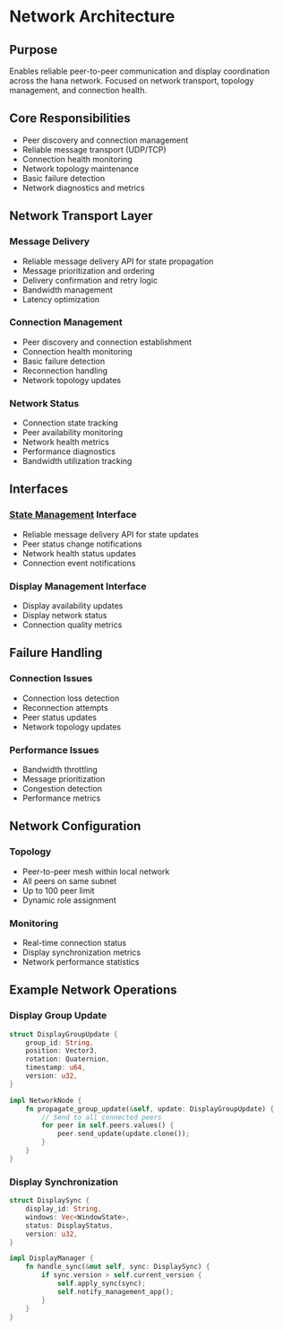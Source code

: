 # Network Architecture
## Purpose
Enables reliable peer-to-peer communication and display coordination across the hana network. Focused on network transport, topology management, and connection health.
## Core Responsibilities
- Peer discovery and connection management
- Reliable message transport (UDP/TCP)
- Connection health monitoring
- Network topology maintenance
- Basic failure detection
- Network diagnostics and metrics
## Network Transport Layer
### Message Delivery
- Reliable message delivery API for state propagation
- Message prioritization and ordering
- Delivery confirmation and retry logic
- Bandwidth management
- Latency optimization
### Connection Management
- Peer discovery and connection establishment
- Connection health monitoring
- Basic failure detection
- Reconnection handling
- Network topology updates
### Network Status
- Connection state tracking
- Peer availability monitoring
- Network health metrics
- Performance diagnostics
- Bandwidth utilization tracking
## Interfaces
### [State Management](./state.md) Interface
- Reliable message delivery API for state updates
- Peer status change notifications
- Network health status updates
- Connection event notifications
### Display Management Interface
- Display availability updates
- Display network status
- Connection quality metrics
## Failure Handling
### Connection Issues
- Connection loss detection
- Reconnection attempts
- Peer status updates
- Network topology updates
### Performance Issues
- Bandwidth throttling
- Message prioritization
- Congestion detection
- Performance metrics
## Network Configuration
### Topology
- Peer-to-peer mesh within local network
- All peers on same subnet
- Up to 100 peer limit
- Dynamic role assignment
### Monitoring
- Real-time connection status
- Display synchronization metrics
- Network performance statistics
## Example Network Operations

### Display Group Update
```rust
struct DisplayGroupUpdate {
    group_id: String,
    position: Vector3,
    rotation: Quaternion,
    timestamp: u64,
    version: u32,
}

impl NetworkNode {
    fn propagate_group_update(&self, update: DisplayGroupUpdate) {
        // Send to all connected peers
        for peer in self.peers.values() {
            peer.send_update(update.clone());
        }
    }
}
```

### Display Synchronization
```rust
struct DisplaySync {
    display_id: String,
    windows: Vec<WindowState>,
    status: DisplayStatus,
    version: u32,
}

impl DisplayManager {
    fn handle_sync(&mut self, sync: DisplaySync) {
        if sync.version > self.current_version {
            self.apply_sync(sync);
            self.notify_management_app();
        }
    }
}
```
